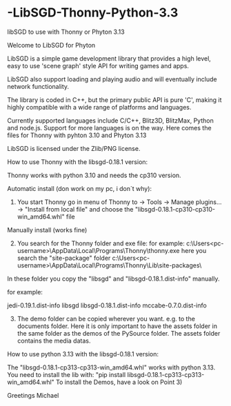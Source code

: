 # -LibSGD-Thonny-Python-3.3
libSGD to use with Thonny or Phyton 3.13

Welcome to LibSGD for Phyton

LibSGD is a simple game development library that provides a high level, easy to use 'scene graph' style API for writing games and apps.

LibSGD also support loading and playing audio and will eventually include network functionality.

The library is coded in C++, but the primary public API is pure 'C', making it highly compatible with a wide range of platforms and languages.

Currently supported languages include C/C++, Blitz3D, BlitzMax, Python and node.js. Support for more languages is on the way. Here comes the files for Thonny with pyhton 3.10 and Phyton 3.13

LibSGD is licensed under the Zlib/PNG license.

How to use Thonny with the libsgd-0.18.1 version:

Thonny works with python 3.10 and needs the cp310 version.

Automatic install (don work on my pc, i don´t why):
1) You start Thonny
   go in menu of Thonny to -> Tools -> Manage plugins... -> "Install from local file"
   and choose the "libsgd-0.18.1-cp310-cp310-win_amd64.whl" file


Manually install (works fine)

2) You search for the Thonny folder and exe file:
for example:
c:\Users\<pc-username>\AppData\Local\Programs\Thonny\thonny.exe
here you search the  "site-package" folder
c:\Users\<pc-username>\AppData\Local\Programs\Thonny\Lib\site-packages\

In these folder you copy the 
"libsgd" and "libsgd-0.18.1.dist-info" manually.

for example:

jedi-0.19.1.dist-info
libsgd
libsgd-0.18.1.dist-info
mccabe-0.7.0.dist-info

3) The demo folder can be copied wherever you want. e.g. to the documents folder.
Here it is only important to have the assets folder in the same folder as the demos of the PySource folder. The assets folder contains the media datas.

How to use python 3.13 with the libsgd-0.18.1 version:

The "libsgd-0.18.1-cp313-cp313-win_amd64.whl" works with python 3.13. You need to install the lib with:
"pip install libsgd-0.18.1-cp313-cp313-win_amd64.whl"
To install the Demos, have a look on Point 3)



Greetings Michael



